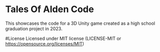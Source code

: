 # Tales Of Alden Code
This showcases the code for a 3D Unity game created as a high school graduation project in 2023.

#License
Licensed under MIT license (LICENSE-MIT or https://opensource.org/licenses/MIT)
